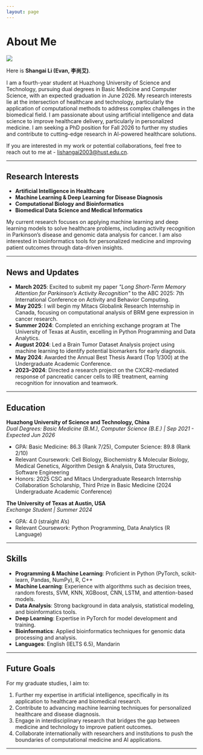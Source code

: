 ```yaml
---
layout: page
---
```


# About Me

<img src="https://alanqmql.github.io/lishangai.jpg" class="floatpic">

Here is **Shangai Li (Evan, 李尚艾)**.<br>

I am a fourth-year student at Huazhong University of Science and Technology, pursuing dual degrees in Basic Medicine and Computer Science, with an expected graduation in June 2026. My research interests lie at the intersection of healthcare and technology, particularly the application of computational methods to address complex challenges in the biomedical field. I am passionate about using artificial intelligence and data science to improve healthcare delivery, particularly in personalized medicine. I am seeking a PhD position for Fall 2026 to further my studies and contribute to cutting-edge research in AI-powered healthcare solutions.

If you are interested in my work or potential collaborations, feel free to reach out to me at - [lishangai2003@hust.edu.cn](mailto:lishangai2003@hust.edu.cn).

---

## Research Interests

- **Artificial Intelligence in Healthcare**
- **Machine Learning & Deep Learning for Disease Diagnosis**
- **Computational Biology and Bioinformatics**
- **Biomedical Data Science and Medical Informatics**

My current research focuses on applying machine learning and deep learning models to solve healthcare problems, including activity recognition in Parkinson’s disease and genomic data analysis for cancer. I am also interested in bioinformatics tools for personalized medicine and improving patient outcomes through data-driven insights.

---

## News and Updates

- **March 2025**: Excited to submit my paper *"Long Short-Term Memory Attention for Parkinson’s Activity Recognition"* to the ABC 2025: 7th International Conference on Activity and Behavior Computing.
- **May 2025**: I will begin my Mitacs Globalink Research Internship in Canada, focusing on computational analysis of BRM gene expression in cancer research.
- **Summer 2024**: Completed an enriching exchange program at The University of Texas at Austin, excelling in Python Programming and Data Analytics.
- **August 2024**: Led a Brain Tumor Dataset Analysis project using machine learning to identify potential biomarkers for early diagnosis.
- **May 2024**: Awarded the Annual Best Thesis Award (Top 1/300) at the Undergraduate Academic Conference.
- **2023–2024**: Directed a research project on the CXCR2-mediated response of pancreatic cancer cells to IRE treatment, earning recognition for innovation and teamwork.

---

## Education

**Huazhong University of Science and Technology, China**  
*Dual Degrees: Basic Medicine (B.M.), Computer Science (B.E.) | Sep 2021 - Expected Jun 2026*

- GPA: Basic Medicine: 86.3 (Rank 7/25), Computer Science: 89.8 (Rank 2/10)
- Relevant Coursework: Cell Biology, Biochemistry & Molecular Biology, Medical Genetics, Algorithm Design & Analysis, Data Structures, Software Engineering
- Honors: 2025 CSC and Mitacs Undergraduate Research Internship Collaboration Scholarship, Third Prize in Basic Medicine (2024 Undergraduate Academic Conference)

**The University of Texas at Austin, USA**  
*Exchange Student | Summer 2024*

- GPA: 4.0 (straight A’s)
- Relevant Coursework: Python Programming, Data Analytics (R Language)

---

## Skills

- **Programming & Machine Learning**: Proficient in Python (PyTorch, scikit-learn, Pandas, NumPy), R, C++
- **Machine Learning**: Experience with algorithms such as decision trees, random forests, SVM, KNN, XGBoost, CNN, LSTM, and attention-based models.
- **Data Analysis**: Strong background in data analysis, statistical modeling, and bioinformatics tools.
- **Deep Learning**: Expertise in PyTorch for model development and training.
- **Bioinformatics**: Applied bioinformatics techniques for genomic data processing and analysis.
- **Languages**: English (IELTS 6.5), Mandarin

---

## Future Goals

For my graduate studies, I aim to:

1. Further my expertise in artificial intelligence, specifically in its application to healthcare and biomedical research.
2. Contribute to advancing machine learning techniques for personalized healthcare and disease diagnosis.
3. Engage in interdisciplinary research that bridges the gap between medicine and technology to improve patient outcomes.
4. Collaborate internationally with researchers and institutions to push the boundaries of computational medicine and AI applications.

---